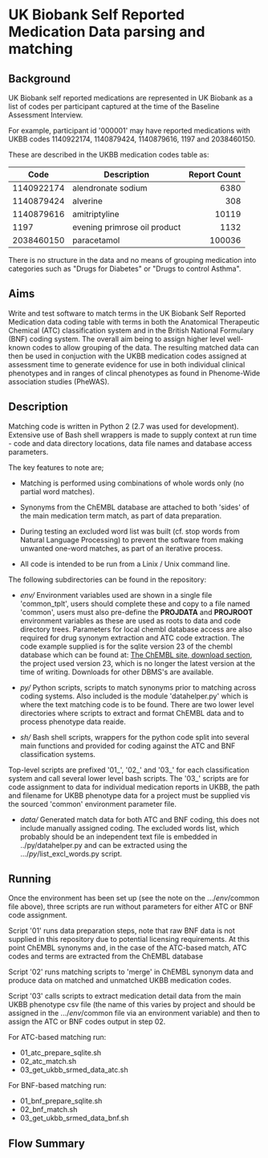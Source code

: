 # UK Biobank Self Reported Medication Data parsing and matching
## Background
UK Biobank self reported medications are represented in UK Biobank as a list of codes per participant captured at the time of the Baseline Assessment Interview. 

For example, participant id '000001' may have reported medications with UKBB codes 1140922174, 1140879424, 1140879616, 1197 and 2038460150.

These are described in the UKBB medication codes table as:

| Code     | Description                | Report Count |
| -------- | -------------------------- | -----------: |
|1140922174|alendronate sodium          |6380          |
|1140879424|alverine                    |308           |
|1140879616|amitriptyline               |10119         |
|1197      |evening primrose oil product|1132          |
|2038460150|paracetamol                 |100036        |

There is no structure in the data and no means of grouping medication into categories such as "Drugs for Diabetes" or "Drugs to control Asthma". 

## Aims
Write and test software to match terms in the UK Biobank Self Reported Medication data coding table with terms in both the Anatomical Therapeutic Chemical (ATC) classification system and in the British National Formulary (BNF) coding system. The overall aim being to assign higher level well-known codes to allow grouping of the data. The resulting matched data can then be used in conjuction with the UKBB medication codes assigned at assessment time to generate evidence for use in both individual clinical phenotypes and in ranges of clincal phenotypes as found in Phenome-Wide association studies (PheWAS).

## Description
Matching code is written in Python 2 (2.7 was used for development). Extensive use of Bash shell wrappers is made to supply context at run time - code and data directory locations, data file names and database access parameters. 

The key features to note are;

- Matching is performed using combinations of whole words only (no partial word matches).

- Synonyms from the ChEMBL database are attached to both 'sides' of the main medication term match, as part of data preparation.

- During testing an excluded word list was built (cf. stop words from Natural Language Processing) to prevent the software from making unwanted one-word matches, as part of an iterative process. 

- All code is intended to be run from a Linix / Unix command line. 

The following subdirectories can be found in the repository:

- *env/* Environment variables used are shown in a single file 'common_tplt', users should complete these and copy to a file named 'common', users must also pre-define the **PROJDATA** and **PROJROOT** environment variables as these are used as roots to data and code directory trees. Parameters for local chembl database access are also required for drug synonym extraction and ATC code extraction. The code example supplied is for the sqlite version 23 of the chembl database which can be found at: [The ChEMBL site, download section](https://www.ebi.ac.uk/chembl), the project used version 23, which is no longer the latest version at the time of writing. Downloads for other DBMS's are available.

- *py/* Python scripts, scripts to match synonyms prior to matching across coding systems. Also included is the module 'datahelper.py' which is where the text matching code is to be found. There are two lower level directories where scripts to extract and format ChEMBL data and to process phenotype data reaide.

- *sh/* Bash shell scripts, wrappers for the python code split into several main functions and provided for coding against the ATC and BNF classification systems.

Top-level scripts are prefixed '01_', '02_' and '03_' for each classification system and call several lower level bash scripts. The '03_' scripts are for code assignment to data for individual medication reports in UKBB, the path and filename for UKBB phenotype data for a project must be supplied vis the sourced 'common' environment parameter file.

- *data/* Generated match data for both ATC and BNF coding, this does not include manually assigned coding. The excluded words list, which probably should be an independent text file is embedded in ../py/datahelper.py and can be extracted using the .../*py*/list_excl_words.py script. 

## Running
Once the environment has been set up (see the note on the .../*env*/common file above), three scripts are run without parameters for either ATC or BNF code assignment.

Script '01' runs data preparation steps, note that raw BNF data is not supplied in this repository due to potential licensing requirements. At this point ChEMBL synonyms and, in the case of the ATC-based match, ATC codes and terms are extracted from the ChEMBL database

Script '02' runs matching scripts to 'merge' in ChEMBL synonym data and produce data on matched and unmatched UKBB medication codes.

Script '03' calls scripts to extract medication detail data from the main UKBB phenotype csv file (the name of this varies by project and should be assigned in the .../*env*/common file via an environment variable) and then to assign the ATC or BNF codes output in step 02.

For ATC-based matching run:
- 01_atc_prepare_sqlite.sh
- 02_atc_match.sh
- 03_get_ukbb_srmed_data_atc.sh

For BNF-based matching run:
- 01_bnf_prepare_sqlite.sh
- 02_bnf_match.sh
- 03_get_ukbb_srmed_data_bnf.sh

## Flow Summary
